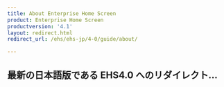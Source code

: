 ```yaml
---
title: About Enterprise Home Screen
product: Enterprise Home Screen
productversion: '4.1'
layout: redirect.html
redirect_url: /ehs/ehs-jp/4-0/guide/about/

---
```


## 最新の日本語版である EHS4.0 へのリダイレクト...


